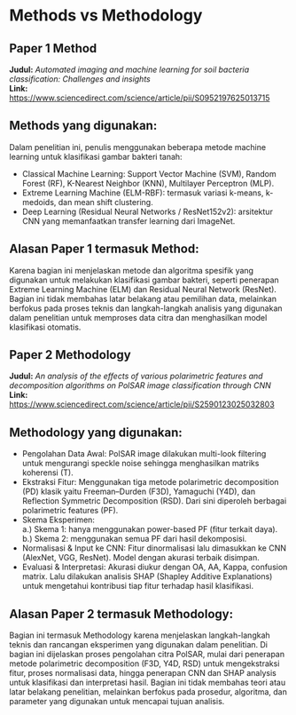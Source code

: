 # Methods vs Methodology

## **Paper 1 Method**  
**Judul:** *Automated imaging and machine learning for soil bacteria classification: Challenges and insights* \
**Link:** https://www.sciencedirect.com/science/article/pii/S0952197625013715

## **Methods yang digunakan:**
Dalam penelitian ini, penulis menggunakan beberapa metode machine learning untuk klasifikasi gambar bakteri tanah: 
- Classical Machine Learning: Support Vector Machine (SVM), Random Forest (RF), K-Nearest Neighbor (KNN), Multilayer Perceptron (MLP). 
- Extreme Learning Machine (ELM-RBF): termasuk variasi k-means, k-medoids, dan mean shift clustering. 
- Deep Learning (Residual Neural Networks / ResNet152v2): arsitektur CNN yang memanfaatkan transfer learning dari ImageNet.

## **Alasan Paper 1 termasuk Method:**
Karena bagian ini menjelaskan metode dan algoritma spesifik yang digunakan untuk melakukan klasifikasi gambar bakteri, seperti penerapan Extreme Learning Machine (ELM) dan Residual Neural Network (ResNet). Bagian ini tidak membahas latar belakang atau pemilihan data, melainkan berfokus pada proses teknis dan langkah-langkah analisis yang digunakan dalam penelitian untuk memproses data citra dan menghasilkan model klasifikasi otomatis.

## **Paper 2 Methodology**  
**Judul:** *An analysis of the effects of various polarimetric features and decomposition algorithms on PolSAR image classification through CNN* \
**Link:** https://www.sciencedirect.com/science/article/pii/S2590123025032803

## **Methodology yang digunakan:**
- Pengolahan Data Awal: PolSAR image dilakukan multi-look filtering untuk mengurangi speckle noise sehingga menghasilkan matriks koherensi (T).
- Ekstraksi Fitur: Menggunakan tiga metode polarimetric decomposition (PD) klasik yaitu Freeman–Durden (F3D), Yamaguchi (Y4D), dan Reflection Symmetric Decomposition (RSD). Dari sini diperoleh berbagai polarimetric features (PF).
- Skema Eksperimen:\
a.) Skema 1: hanya menggunakan power-based PF (fitur terkait daya).\
b.) Skema 2: menggunakan semua PF dari hasil dekomposisi.
- Normalisasi & Input ke CNN: Fitur dinormalisasi lalu dimasukkan ke CNN (AlexNet, VGG, ResNet). Model dengan akurasi terbaik disimpan. 
- Evaluasi & Interpretasi: Akurasi diukur dengan OA, AA, Kappa, confusion matrix. Lalu dilakukan analisis SHAP (Shapley Additive Explanations) untuk mengetahui kontribusi tiap fitur terhadap hasil klasifikasi.

## **Alasan Paper 2 termasuk Methodology:**
Bagian ini termasuk Methodology karena menjelaskan langkah-langkah teknis dan rancangan eksperimen yang digunakan dalam penelitian. Di bagian ini dijelaskan proses pengolahan citra PolSAR, mulai dari penerapan metode polarimetric decomposition (F3D, Y4D, RSD) untuk mengekstraksi fitur, proses normalisasi data, hingga penerapan CNN dan SHAP analysis untuk klasifikasi dan interpretasi hasil. Bagian ini tidak membahas teori atau latar belakang penelitian, melainkan berfokus pada prosedur, algoritma, dan parameter yang digunakan untuk mencapai tujuan analisis.
